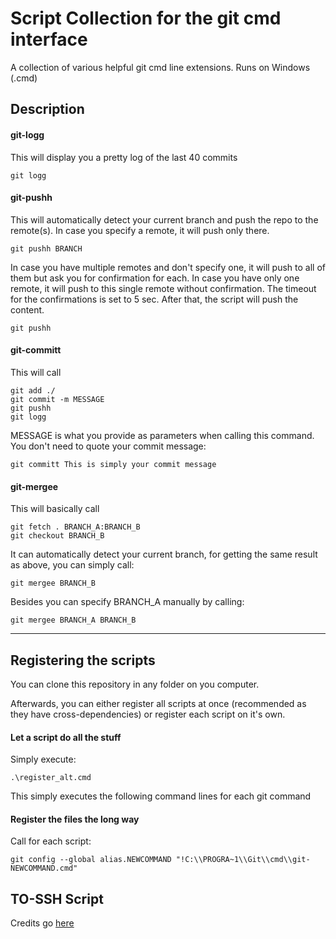 # Script Collection for the git cmd interface

A collection of various helpful git cmd line extensions.
Runs on Windows (.cmd)

## Description

#### git-logg

This will display you a pretty log of the last 40 commits

```
git logg
```

#### git-pushh

This will automatically detect your current branch and push the repo to the remote(s).
In case you specify a remote, it will push only there.
```
git pushh BRANCH
```

In case you have multiple remotes and don't specify one, it will push to all of them but ask you for confirmation for each.
In case you have only one remote, it will push to this single remote without confirmation.
The timeout for the confirmations is set to 5 sec. After that, the script will push the content.
```
git pushh
```

#### git-committ

This will call
```
git add ./
git commit -m MESSAGE
git pushh
git logg
```

MESSAGE is what you provide as parameters when calling this command. You don't need to quote your commit message:

```
git committ This is simply your commit message
```

#### git-mergee

This will basically call
```
git fetch . BRANCH_A:BRANCH_B
git checkout BRANCH_B
```

It can automatically detect your current branch, for getting the same result as above, you can simply call:

```
git mergee BRANCH_B
```

Besides you can specify BRANCH_A manually by calling:
```
git mergee BRANCH_A BRANCH_B
```

---

## Registering the scripts

You can clone this repository in any folder on you computer.

Afterwards, you can either register all scripts at once (recommended as they have cross-dependencies) or register each script on it's own.

#### Let a script do all the stuff

<!-- Warning: This will register all files matching the following regex: git-*.cmd as new git commands. This is normally safe but provides a leak of security.

Simply run

```
.\register.cmd
```

If that doesn't work, use the alternate register script. -->

Simply execute:

```
.\register_alt.cmd
```

This simply executes the following command lines for each git command

#### Register the files the long way

Call for each script:

```
git config --global alias.NEWCOMMAND "!C:\\PROGRA~1\\Git\\cmd\\git-NEWCOMMAND.cmd"
```

## TO-SSH Script

Credits go [here](https://gist.github.com/icyflame/532edee5422baeabac56d111f642bd73)